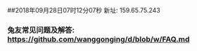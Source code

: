 ##2018年09月28日07时12分07秒 新址: 159.65.75.243
### 兔友常见问题及解答: https://github.com/wanggonging/d/blob/w/FAQ.md
